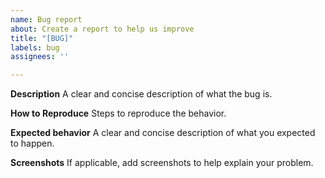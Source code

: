 ```yaml
---
name: Bug report
about: Create a report to help us improve
title: "[BUG]"
labels: bug
assignees: ''

---
```


**Description**
A clear and concise description of what the bug is.

**How to Reproduce**
Steps to reproduce the behavior.

**Expected behavior**
A clear and concise description of what you expected to happen.

**Screenshots**
If applicable, add screenshots to help explain your problem.
